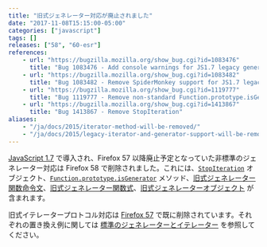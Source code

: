 ```yaml
---
title: "旧式ジェネレーター対応が廃止されました"
date: "2017-11-08T15:15:00-05:00"
categories: ["javascript"]
tags: []
releases: ["58", "60-esr"]
references:
    - url: "https://bugzilla.mozilla.org/show_bug.cgi?id=1083476"
      title: "Bug 1083476 - Add console warnings for JS1.7 legacy generators"
    - url: "https://bugzilla.mozilla.org/show_bug.cgi?id=1083482"
      title: "Bug 1083482 - Remove SpiderMonkey support for JS1.7 legacy generators"
    - url: "https://bugzilla.mozilla.org/show_bug.cgi?id=1119777"
      title: "Bug 1119777 - Remove non-standard Function.prototype.isGenerator"
    - url: "https://bugzilla.mozilla.org/show_bug.cgi?id=1413867"
      title: "Bug 1413867 - Remove StopIteration"
aliases:
    - "/ja/docs/2015/iterator-method-will-be-removed/"
    - "/ja/docs/2015/legacy-iterator-and-generator-support-will-be-removed/"
---
```

[JavaScript 1.7](https://developer.mozilla.org/docs/Web/JavaScript/New_in_JavaScript/1.7) で導入され、Firefox 57 以降廃止予定となっていた非標準のジェネレーター対応は Firefox 58 で削除されました。これには、[`StopIteration`](https://developer.mozilla.org/docs/Web/JavaScript/Reference/Global_Objects/StopIteration) オブジェクト、[`Function.prototype.isGenerator`](https://developer.mozilla.org/docs/Web/JavaScript/Reference/Global_Objects/Function/isGenerator) メソッド、[旧式ジェネレーター関数命令文](https://developer.mozilla.org/docs/Web/JavaScript/Reference/Statements/Legacy_generator_function)、[旧式ジェネレーター関数式](https://developer.mozilla.org/docs/Web/JavaScript/Reference/Operators/Legacy_generator_function)、[旧式ジェネレーターオブジェクト](https://developer.mozilla.org/docs/Web/JavaScript/Reference/Global_Objects/Generator#Legacy_generator_objects) が含まれます。

旧式イテレータープロトコル対応は [Firefox 57](https://www.fxsitecompat.dev/ja/docs/2017/legacy-iterator-protocol-has-been-removed/) で既に削除されています。それぞれの置き換え例に関しては [標準のジェネレーターとイテレーター](https://developer.mozilla.org/docs/Web/JavaScript/Guide/Iterators_and_Generators) を参照してください。
